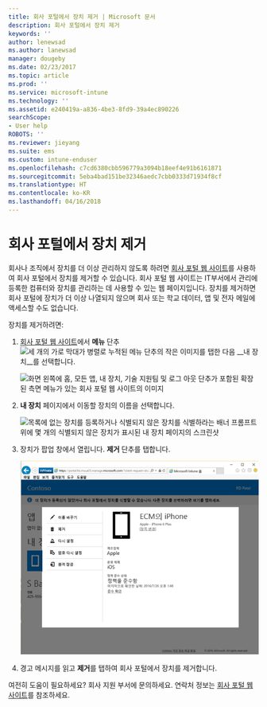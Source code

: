```yaml
---
title: 회사 포털에서 장치 제거 | Microsoft 문서
description: 회사 포털에서 장치 제거
keywords: ''
author: lenewsad
ms.author: lanewsad
manager: dougeby
ms.date: 02/23/2017
ms.topic: article
ms.prod: ''
ms.service: microsoft-intune
ms.technology: ''
ms.assetid: e240419a-a836-4be3-8fd9-39a4ec890226
searchScope:
- User help
ROBOTS: ''
ms.reviewer: jieyang
ms.suite: ems
ms.custom: intune-enduser
ms.openlocfilehash: c7cd6380cbb596779a3094b18eef4e91b6161871
ms.sourcegitcommit: 5eba4bad151be32346aedc7cbb0333d71934f8cf
ms.translationtype: HT
ms.contentlocale: ko-KR
ms.lasthandoff: 04/16/2018
---
```

# <a name="remove-your-device-from-the-company-portal"></a>회사 포털에서 장치 제거

회사나 조직에서 장치를 더 이상 관리하지 않도록 하려면 [회사 포털 웹 사이트](https://portal.manage.microsoft.com#HelpDeskDialog)를 사용하여 회사 포털에서 장치를 제거할 수 있습니다. 회사 포털 웹 사이트는 IT부서에서 관리에 등록한 컴퓨터와 장치를 관리하는 데 사용할 수 있는 웹 페이지입니다. 장치를 제거하면 회사 포털에 장치가 더 이상 나열되지 않으며 회사 또는 학교 데이터, 앱 및 전자 메일에 액세스할 수도 없습니다.

장치를 제거하려면:

1. [회사 포털 웹 사이트](https://portal.manage.microsoft.com#HelpDeskDialog)에서 __메뉴__ 단추 ![세 개의 가로 막대가 병렬로 누적된 메뉴 단추의 작은 이미지](/Intune/whats-new/media/CP_hamburger_menu.png)를 탭한 다음 __내 장치__를 선택합니다.

   ![화면 왼쪽에 홈, 모든 앱, 내 장치, 기술 지원팀 및 로그 아웃 단추가 포함된 확장된 측면 메뉴가 있는 회사 포털 웹 사이트의 이미지](/media/iwp-expanded-sidebar.png)

2. __내 장치__ 페이지에서 이동할 장치의 이름을 선택합니다.

    ![목록에 없는 장치를 등록하거나 식별되지 않은 장치를 식별하라는 배너 프롬프트 위에 몇 개의 식별되지 않은 장치가 표시된 내 장치 페이지의 스크린샷](./media/macOS_enroll_002_tap_here_banner.png)

3. 장치가 팝업 창에서 열립니다. **제거** 단추를 탭합니다.

   ![이름 바꾸기, 제거, 장치 다시 설정, 암호 다시 설정, 원격 잠금 등 회사 포털 웹 사이트에서 선택한 장치에 대한 모든 옵션 ](./media/iwp-screen-with-all-options.png)

4. 경고 메시지를 읽고 **제거**를 탭하여 회사 포털에서 장치를 제거합니다.

여전히 도움이 필요하세요? 회사 지원 부서에 문의하세요. 연락처 정보는 [회사 포털 웹 사이트](https://portal.manage.microsoft.com#HelpDeskDialog)를 참조하세요.
